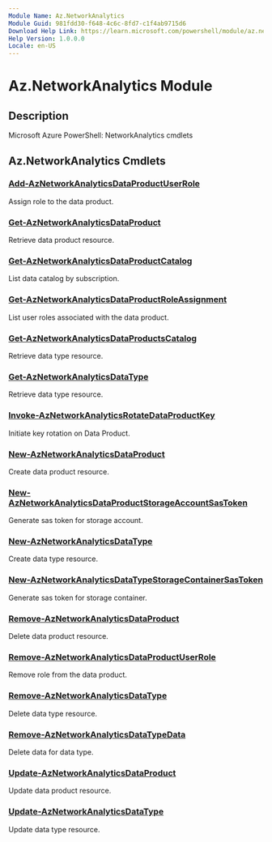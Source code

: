 ```yaml
---
Module Name: Az.NetworkAnalytics
Module Guid: 981fdd30-f648-4c6c-8fd7-c1f4ab9715d6
Download Help Link: https://learn.microsoft.com/powershell/module/az.networkanalytics
Help Version: 1.0.0.0
Locale: en-US
---
```


# Az.NetworkAnalytics Module
## Description
Microsoft Azure PowerShell: NetworkAnalytics cmdlets

## Az.NetworkAnalytics Cmdlets
### [Add-AzNetworkAnalyticsDataProductUserRole](Add-AzNetworkAnalyticsDataProductUserRole.md)
Assign role to the data product.

### [Get-AzNetworkAnalyticsDataProduct](Get-AzNetworkAnalyticsDataProduct.md)
Retrieve data product resource.

### [Get-AzNetworkAnalyticsDataProductCatalog](Get-AzNetworkAnalyticsDataProductCatalog.md)
List data catalog by subscription.

### [Get-AzNetworkAnalyticsDataProductRoleAssignment](Get-AzNetworkAnalyticsDataProductRoleAssignment.md)
List user roles associated with the data product.

### [Get-AzNetworkAnalyticsDataProductsCatalog](Get-AzNetworkAnalyticsDataProductsCatalog.md)
Retrieve data type resource.

### [Get-AzNetworkAnalyticsDataType](Get-AzNetworkAnalyticsDataType.md)
Retrieve data type resource.

### [Invoke-AzNetworkAnalyticsRotateDataProductKey](Invoke-AzNetworkAnalyticsRotateDataProductKey.md)
Initiate key rotation on Data Product.

### [New-AzNetworkAnalyticsDataProduct](New-AzNetworkAnalyticsDataProduct.md)
Create data product resource.

### [New-AzNetworkAnalyticsDataProductStorageAccountSasToken](New-AzNetworkAnalyticsDataProductStorageAccountSasToken.md)
Generate sas token for storage account.

### [New-AzNetworkAnalyticsDataType](New-AzNetworkAnalyticsDataType.md)
Create data type resource.

### [New-AzNetworkAnalyticsDataTypeStorageContainerSasToken](New-AzNetworkAnalyticsDataTypeStorageContainerSasToken.md)
Generate sas token for storage container.

### [Remove-AzNetworkAnalyticsDataProduct](Remove-AzNetworkAnalyticsDataProduct.md)
Delete data product resource.

### [Remove-AzNetworkAnalyticsDataProductUserRole](Remove-AzNetworkAnalyticsDataProductUserRole.md)
Remove role from the data product.

### [Remove-AzNetworkAnalyticsDataType](Remove-AzNetworkAnalyticsDataType.md)
Delete data type resource.

### [Remove-AzNetworkAnalyticsDataTypeData](Remove-AzNetworkAnalyticsDataTypeData.md)
Delete data for data type.

### [Update-AzNetworkAnalyticsDataProduct](Update-AzNetworkAnalyticsDataProduct.md)
Update data product resource.

### [Update-AzNetworkAnalyticsDataType](Update-AzNetworkAnalyticsDataType.md)
Update data type resource.


